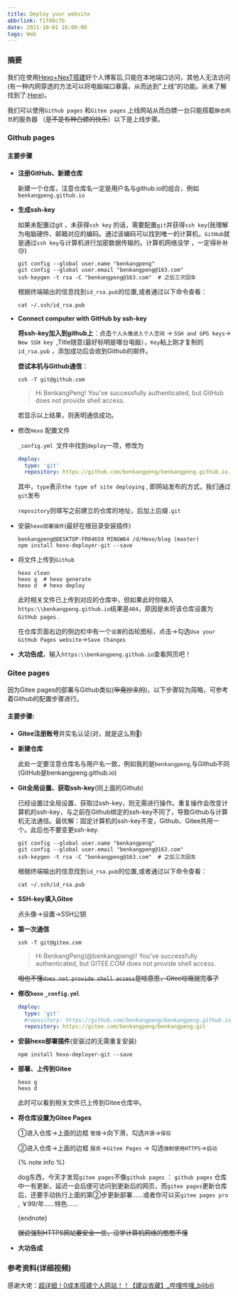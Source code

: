 ```yaml
---
title: Deploy your website
abbrlink: f1f00c7b
date: 2021-10-01 16:00:00
tags: Web
---
```


### 摘要

我们在使用[Hexo+NexT搭建](https://benkangpeng.gitee.io/2023/09/18/Hello%20Hexo-NEXT/)好个人博客后,只能在本地端口访问，其他人无法访问(有一种内网穿透的方法可以将电脑端口暴露，从而达到”上线“的功能。尚未了解    找到了:[Here](https://www.bilibili.com/video/BV1z14y1r7Fc/?spm_id_from=333.999.0.0&vd_source=da5120fea3f8bb8d2fe1984a02a9a745))。

我们可以使用`Github pages` 和`Gitee pages` 上线网站从而白嫖一台只能搭载`静态网页`的服务器  （<del>是不是有种白嫖的快乐</del>）以下是上线步骤。

<!-- more -->

### Github pages

#### 主要步骤

* **注册GitHub、新建仓库**

  新建一个仓库，注意仓库名一定是用户名与github.io的组合，例如`benkangpeng.github.io`

* **生成ssh-key**

  如果未配置过git ，未获得`ssh key` 的话，需要配置`git`并获得`ssh key`(我理解为电脑硬件、邮箱对应的编码。通过该编码可以找到唯一的计算机，`GitHub`就是通过`ssh key`与计算机进行加密数据传输的。计算机网络没学 ，一定得补补:cry:)

  ```shell
  git config --global user.name "benkangpeng"
  git config --global user.email "benkangpeng@163.com"
  ssh-keygen -t rsa -C "benkangpeng@163.com"  # 之后三次回车
  ```

  根据终端输出的信息找到`id_rsa.pub`的位置,或者通过以下命令查看：

  ```shell
  cat ~/.ssh/id_rsa.pub
  ```

* **Connect computer with GitHub by ssh-key**

  **将ssh-key加入到github上**：点击`个人头像进入个人空间` → `SSH and GPG keys`→ `New SSH key `,Title随意(最好标明是哪台电脑），`Key`粘上刚才复制的`id_rsa.pub` ，添加成功后会收到Github的邮件。

  **尝试本机与Github通信**：

  ```shell
  ssh -T git@github.com
  ```

  > Hi BenkangPeng! You've successfully authenticated, but GitHub does not provide shell access.

  若显示以上结果，则表明通信成功。

* 修改`Hexo` 配置文件

  `_config.yml `文件中找到`deploy`一项，修改为

  ```yml
  deploy:
    type: 'git'
    repository: https://github.com/benkangpeng/benkangpeng.github.io.git
  ```

  其中，`type`表示`the type of site deploying` , 即网站发布的方式，我们通过`git`发布

  `repository`则填写之前建立的仓库的地址，后加上后缀`.git`

* 安装`hexo部署插件`(最好在根目录安装插件)

  ```shell
  benkangpeng@DESKTOP-FR84659 MINGW64 /d/Hexo/blog (master)
  npm install hexo-deployer-git --save
  ```

* 将文件上传到`Github`

  ```shell
  hexo clean
  hexo g  # hexo generate
  hexo d  # hexo deploy
  ```

  此时相关文件已上传到对应的仓库中，但如果此时你输入`https:\\benkangpeng.github.io`结果是`404`，原因是未将该仓库设置为`GitHub pages` .

  在仓库页面右边的侧边栏中有一个`设置`的齿轮图标，点击→勾选`Use your GitHub Pages website`→`Save Changes`

* **大功告成**，输入`https:\\benkangpeng.github.io`查看网页吧！



### Gitee pages

因为Gitee pages的部署与Github类似(<del>毕竟抄来的</del>)，以下步骤较为简略，可参考着Github的配置步骤进行。

#### 主要步骤:

* **Gitee注册账号**并实名认证(对，就是这么狗:dog:)

* **新建仓库**

  此处一定要注意仓库名与用户名一致，例如我的是`benkangpeng`,与Github不同(GitHub是benkangpeng.github.io)

* **Git全局设置、获取ssh-key**(同上面的Github)

  已经设置过全局设置、获取过ssh-key，则无需进行操作。重复操作会改变计算机的ssh-key，与之前在Github绑定的ssh-key不同了，导致Github与计算机无法通信。最优解：固定计算机的ssh-key不变，Github、Gitee共用一个。此后也不要变更ssh-key.

  ```shell
  git config --global user.name "benkangpeng"
  git config --global user.email "benkangpeng@163.com"
  ssh-keygen -t rsa -C "benkangpeng@163.com"  # 之后三次回车
  ```

  根据终端输出的信息找到`id_rsa.pub`的位置,或者通过以下命令查看：

  ```shell
  cat ~/.ssh/id_rsa.pub
  ```

* **SSH-key填入Gitee**

  点头像→设置→SSH公钥

* **第一次通信**

  ```shell
  ssh -T git@gitee.com
  ```

  > Hi BenkangPeng(@benkangpeng)! You've successfully authenticated, but GITEE.COM does not provide shell access.

  <del>咱也不懂`does not provide shell access`是啥意思，Gitee垃圾就完事了</del>

* **修改`hexo`  `_config.yml`**

  ```yml
  deploy:
    type: 'git'
    #repository: https://github.com/benkangpeng/benkangpeng.github.io.git
    repository: https://gitee.com/benkangpeng/benkangpeng.git
  ```

* **安装hexo部署插件**(安装过的无需重复安装)

  ```shell
  npm install hexo-deployer-git --save
  ```

* **部署、上传到Gitee**

  ```shell
  hexo g
  hexo d
  ```

  此时可以看到相关文件已上传到Gitee仓库中。

* **将仓库设置为Gitee Pages**

  ①进入仓库→上面的边框 `管理`→向下滑，勾选`开源`→`保存`

  ②进入仓库→上面的边框 `服务`→`Gitee Pages` → 勾选`强制使用HTTPS`→`启动`

  {% note info %}

  dog东西，今天才发现`gitee pages`不像`github pages` ： `github pages` 仓库中一有更新，延迟一会后便可访问到更新后的网页，而`gitee pages`更新仓库后，还要手动执行上面的第②步更新部署......或者你可以买`gitee pages pro` , ￥99/年......特色……

  {endnote}

  <del>据说强制HTTPS网站要安全一些，没学计算机网络的憨憨不懂</del>

* **大功告成**

  <a href="https:\\benkangpeng.gitee.io"></a>

### 参考资料(详细视频)

感谢大佬：[超详细！0成本搭建个人网站！！【建议收藏】_哔哩哔哩_bilibili](https://www.bilibili.com/video/BV1ts4y1f7Gu/?spm_id_from=333.999.0.0&vd_source=da5120fea3f8bb8d2fe1984a02a9a745)